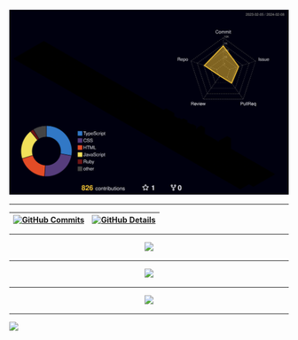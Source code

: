 <p align="center">
  <!--- stats (start) -->
  
![Status](./profile-3d-contrib/profile-night-rainbow.svg)

<hr>

 | [![GitHub Commits](http://github-profile-summary-cards.vercel.app/api/cards/productive-time?username=kinishii1&theme=dracula&utcOffset=-3)](https://github.com/vn7n24fzkq/github-profile-summary-cards) | [![GitHub Details](http://github-profile-summary-cards.vercel.app/api/cards/profile-details?username=kinishii1&theme=dracula)](https://github.com/vn7n24fzkq/github-profile-summary-cards) |  
 | ----------- | ----------- |

<hr>
 
<div align="center" >
<a href="https://skillicons.dev"   >
  <img src="https://skillicons.dev/icons?i=git,vscode,javascript,typescript,css,html,react,redux,sass,figma,github,jest,materialui,styledcomponents,vercel,vite,bootstrap,nodejs,postgresql,expressjs,mongodb,redis,linux,docker, ruby" />
</a>
  <br />
  </div>
  
<hr>

<p align="center" >
  
  <a href="https://www.linkedin.com/in/kinishii/" alt="LinkedIn">
  <img src="https://img.shields.io/badge/LinkedIn-0077B5?style=for-the-badge&logo=linkedin&logoColor=white" /></a>
 
</p>

<hr>

 <div align="center" >
     <img src="https://github-profile-trophy.vercel.app/?username=kinishii1&row=1&column=6&theme=dracula&margin-w=15&margin-h=15"/>
  </div>

<hr>

![](https://komarev.com/ghpvc/?username=kinishii1&color=yellowgreen)


